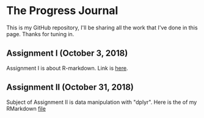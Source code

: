 # The Progress Journal 

This is my GitHub repository, I'll be sharing all the work that I've done in this page. 
Thanks for tuning in. 

## Assignment I (October 3, 2018)

Assignment I is about R-markdown. Link is [here](pj18-mkerimacar/BDA_Assignment1_Kerim.html).


## Assignment II (October 31, 2018)

Subject of Assignment II is data manipulation with "dplyr".
Here is the of my RMarkdown [file](pj18-mkerimacar/odd_manipulation_Kerim.html)
